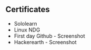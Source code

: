 ## Certificates
*  Sololearn
*  Linux NDG
*  First day Github - Screenshot
*  Hackerearth - Screenshot

